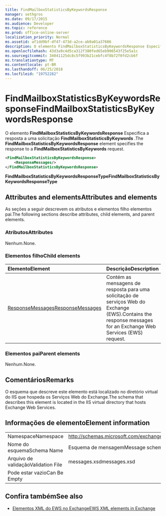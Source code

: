 ```yaml
---
title: FindMailboxStatisticsByKeywordsResponse
manager: sethgros
ms.date: 09/17/2015
ms.audience: Developer
ms.topic: reference
ms.prod: office-online-server
localization_priority: Normal
ms.assetid: af1dd9bf-df47-473d-a2ce-ab9a01a37606
description: O elemento FindMailboxStatisticsByKeywordsResponse Especifica a resposta a uma solicitação FindMailboxStatisticsByKeywords.
ms.openlocfilehash: 43d3a9c4d5ca312f380fed65eb906543f25e5a1c
ms.sourcegitcommit: 34041125dc8c5f993b21cebfc4f8b72f0fd2cb6f
ms.translationtype: MT
ms.contentlocale: pt-BR
ms.lasthandoff: 06/25/2018
ms.locfileid: "19752282"
---
```

# <a name="findmailboxstatisticsbykeywordsresponse"></a><span data-ttu-id="47dd6-103">FindMailboxStatisticsByKeywordsResponse</span><span class="sxs-lookup"><span data-stu-id="47dd6-103">FindMailboxStatisticsByKeywordsResponse</span></span>

<span data-ttu-id="47dd6-104">O elemento **FindMailboxStatisticsByKeywordsResponse** Especifica a resposta a uma solicitação **FindMailboxStatisticsByKeywords** .</span><span class="sxs-lookup"><span data-stu-id="47dd6-104">The **FindMailboxStatisticsByKeywordsResponse** element specifies the response to a **FindMailboxStatisticsByKeywords** request.</span></span> 
  
```XML
<FindMailboxStatisticsByKeywordsResponse>
    <ResponseMessages/>
</FindMailboxStatisticsByKeywordsResponse>
```

 <span data-ttu-id="47dd6-105">**FindMailboxStatisticsByKeywordsResponseType**</span><span class="sxs-lookup"><span data-stu-id="47dd6-105">**FindMailboxStatisticsByKeywordsResponseType**</span></span>
## <a name="attributes-and-elements"></a><span data-ttu-id="47dd6-106">Attributes and elements</span><span class="sxs-lookup"><span data-stu-id="47dd6-106">Attributes and elements</span></span>

<span data-ttu-id="47dd6-107">As seções a seguir descrevem os atributos e elementos filho elementos pai.</span><span class="sxs-lookup"><span data-stu-id="47dd6-107">The following sections describe attributes, child elements, and parent elements.</span></span>
  
### <a name="attributes"></a><span data-ttu-id="47dd6-108">Atributos</span><span class="sxs-lookup"><span data-stu-id="47dd6-108">Attributes</span></span>

<span data-ttu-id="47dd6-109">Nenhum.</span><span class="sxs-lookup"><span data-stu-id="47dd6-109">None.</span></span>
  
### <a name="child-elements"></a><span data-ttu-id="47dd6-110">Elementos filho</span><span class="sxs-lookup"><span data-stu-id="47dd6-110">Child elements</span></span>

|<span data-ttu-id="47dd6-111">**Elemento**</span><span class="sxs-lookup"><span data-stu-id="47dd6-111">**Element**</span></span>|<span data-ttu-id="47dd6-112">**Descrição**</span><span class="sxs-lookup"><span data-stu-id="47dd6-112">**Description**</span></span>|
|:-----|:-----|
|[<span data-ttu-id="47dd6-113">ResponseMessages</span><span class="sxs-lookup"><span data-stu-id="47dd6-113">ResponseMessages</span></span>](responsemessages.md) <br/> |<span data-ttu-id="47dd6-114">Contém as mensagens de resposta para uma solicitação de serviços Web do Exchange (EWS).</span><span class="sxs-lookup"><span data-stu-id="47dd6-114">Contains the response messages for an Exchange Web Services (EWS) request.</span></span>  <br/> |
   
### <a name="parent-elements"></a><span data-ttu-id="47dd6-115">Elementos pai</span><span class="sxs-lookup"><span data-stu-id="47dd6-115">Parent elements</span></span>

<span data-ttu-id="47dd6-116">Nenhum.</span><span class="sxs-lookup"><span data-stu-id="47dd6-116">None.</span></span>
  
## <a name="remarks"></a><span data-ttu-id="47dd6-117">Comentários</span><span class="sxs-lookup"><span data-stu-id="47dd6-117">Remarks</span></span>

<span data-ttu-id="47dd6-118">O esquema que descreve este elemento está localizado no diretório virtual do IIS que hospeda os Serviços Web do Exchange.</span><span class="sxs-lookup"><span data-stu-id="47dd6-118">The schema that describes this element is located in the IIS virtual directory that hosts Exchange Web Services.</span></span>
  
## <a name="element-information"></a><span data-ttu-id="47dd6-119">Informações de elemento</span><span class="sxs-lookup"><span data-stu-id="47dd6-119">Element information</span></span>

|||
|:-----|:-----|
|<span data-ttu-id="47dd6-120">Namespace</span><span class="sxs-lookup"><span data-stu-id="47dd6-120">Namespace</span></span>  <br/> |http://schemas.microsoft.com/exchange/services/2006/messages  <br/> |
|<span data-ttu-id="47dd6-121">Nome do esquema</span><span class="sxs-lookup"><span data-stu-id="47dd6-121">Schema Name</span></span>  <br/> |<span data-ttu-id="47dd6-122">Esquema de mensagem</span><span class="sxs-lookup"><span data-stu-id="47dd6-122">Message schema</span></span>  <br/> |
|<span data-ttu-id="47dd6-123">Arquivo de validação</span><span class="sxs-lookup"><span data-stu-id="47dd6-123">Validation File</span></span>  <br/> |<span data-ttu-id="47dd6-124">messages.xsd</span><span class="sxs-lookup"><span data-stu-id="47dd6-124">messages.xsd</span></span>  <br/> |
|<span data-ttu-id="47dd6-125">Pode estar vazio</span><span class="sxs-lookup"><span data-stu-id="47dd6-125">Can Be Empty</span></span>  <br/> ||
   
## <a name="see-also"></a><span data-ttu-id="47dd6-126">Confira também</span><span class="sxs-lookup"><span data-stu-id="47dd6-126">See also</span></span>



- [<span data-ttu-id="47dd6-127">Elementos XML do EWS no Exchange</span><span class="sxs-lookup"><span data-stu-id="47dd6-127">EWS XML elements in Exchange</span></span>](ews-xml-elements-in-exchange.md)


